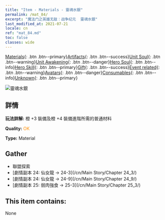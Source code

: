 ```yaml
---
title: "Item - Materials - 靈魂水銀"
permalink: /mat_84/
excerpt: "魔法门之英雄无敌：战争纪元  靈魂水銀"
last_modified_at: 2021-07-21
locale: cn
ref: "mat_84.md"
toc: false
classes: wide
---
```

 [Materials](/ItemsCN/){: .btn .btn--primary}[Artifacts](/ItemsCN/Artifacts/){: .btn .btn--success}[Unit Soul](/ItemsCN/UnitSoul/){: .btn .btn--warning}[Unit Awakening](/ItemsCN/UnitAwakening/){: .btn .btn--danger}[Hero Soul](/ItemsCN/HeroSoul/){: .btn .btn--info}[Hero Skill](/ItemsCN/HeroSkill/){: .btn .btn--primary}[Gift](/ItemsCN/Gift/){: .btn .btn--success}[Event related](/ItemsCN/Events/){: .btn .btn--warning}[Avatars](/ItemsCN/Avatars/){: .btn .btn--danger}[Consumables](/ItemsCN/Consumables/){: .btn .btn--info}[Unknown](/ItemsCN/Unknown/){: .btn .btn--primary}

 ![靈魂水銀](/images/t/i_cailiao_shuiyin3.png)

## 詳情
 **玩法詳解:** 橙 +3 裝備及橙 +4 裝備進階所需的普通材料

 **Quality:** <span style="color: #FF8C00">OK</span>

 **Type:** Material

## Gather

*    聯盟探索 
*    [劇情副本 24: 仙女龍 -> 24-3](/cn/Main Story/Chapter 24_3/) 
*    [劇情副本 24: 仙女龍 -> 24-9](/cn/Main Story/Chapter 24_9/) 
*    [劇情副本 25: 弱肉強食 -> 25-3](/cn/Main Story/Chapter 25_3/) 

## This item contains:

  None

